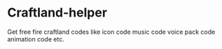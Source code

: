 # Craftland-helper
Get free fire craftland codes like icon code music code voice pack code animation code etc.
